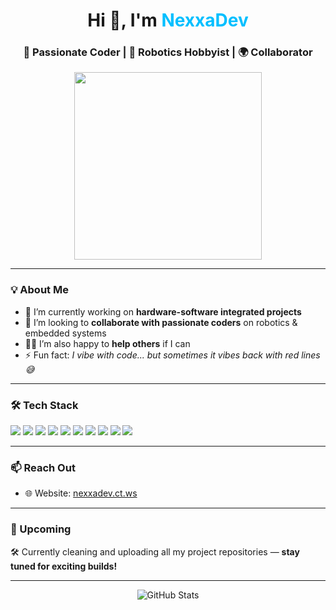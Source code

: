 <h1 align="center">Hi 👋, I'm <span style="color:#00bfff">NexxaDev</span></h1>
<h3 align="center">🚀 Passionate Coder | 🤖 Robotics Hobbyist | 🌍 Collaborator</h3>

<p align="center">
  <img src="https://cdn.dribbble.com/users/1162077/screenshots/3848914/programmer.gif" width="300"/>
</p>

---

### 💡 About Me

- 🔭 I’m currently working on **hardware-software integrated projects**
- 🤝 I’m looking to **collaborate with passionate coders** on robotics & embedded systems
- 🙋‍♂️ I’m also happy to **help others** if I can
- ⚡ Fun fact: *I vibe with code... but sometimes it vibes back with red lines 😅*

---

### 🛠️ Tech Stack

<p align="left">
  <img src="https://img.shields.io/badge/HTML5-E34F26?logo=html5&logoColor=white&style=for-the-badge" />
  <img src="https://img.shields.io/badge/CSS3-1572B6?logo=css3&logoColor=white&style=for-the-badge" />
  <img src="https://img.shields.io/badge/JavaScript-F7DF1E?logo=javascript&logoColor=black&style=for-the-badge" />
  <img src="https://img.shields.io/badge/Python-3776AB?logo=python&logoColor=white&style=for-the-badge" />
  <img src="https://img.shields.io/badge/C-A8B9CC?logo=c&logoColor=white&style=for-the-badge" />
  <img src="https://img.shields.io/badge/C++-00599C?logo=c%2B%2B&logoColor=white&style=for-the-badge" />
  <img src="https://img.shields.io/badge/Java-007396?logo=java&logoColor=white&style=for-the-badge" />
  <img src="https://img.shields.io/badge/PHP-777BB4?logo=php&logoColor=white&style=for-the-badge" />
  <img src="https://img.shields.io/badge/React-61DAFB?logo=react&logoColor=black&style=for-the-badge" />
  <img src="https://img.shields.io/badge/Arduino-00979D?logo=arduino&logoColor=white&style=for-the-badge" />
</p>

---

### 📫 Reach Out

- 🌐 Website: [nexxadev.ct.ws](http://nexxadev.ct.ws)

---

### 🚧 Upcoming

🛠️ Currently cleaning and uploading all my project repositories — **stay tuned for exciting builds!**

---

<p align="center">
  <img src="https://github-readme-stats.vercel.app/api?username=NexxaDev&show_icons=true&theme=radical" alt="GitHub Stats" />
</p>
